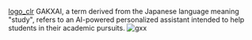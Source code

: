 [logo_clr](https://user-images.githubusercontent.com/80888688/223510643-ab2b7d95-f62c-480f-98d2-2e60f02d5cbc.png)
GAKXAI, a term derived from the Japanese language meaning "study", refers to an AI-powered personalized assistant intended to help students in their academic pursuits.
![gxx](https://user-images.githubusercontent.com/80888688/223516221-29cbbae7-8bf0-44be-a2fd-95591b1a2315.jpg)
